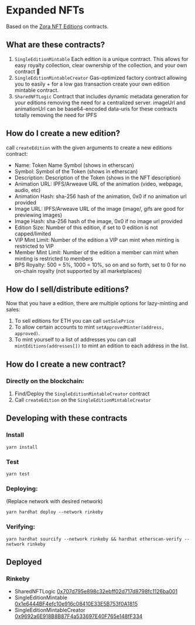 # Expanded NFTs

Based on the [Zora NFT Editions](https://github.com/ourzora/nft-editions) contracts.

## What are these contracts?

1. `SingleEditionMintable`
   Each edition is a unique contract.
   This allows for easy royalty collection, clear ownership of the collection, and your own contract 🎉
2. `SingleEditionMintableCreator`
   Gas-optimized factory contract allowing you to easily + for a low gas transaction create your own edition mintable contract.
3. `SharedNFTLogic`
   Contract that includes dynamic metadata generation for your editions removing the need for a centralized server.
   imageUrl and animationUrl can be base64-encoded data-uris for these contracts totally removing the need for IPFS

## How do I create a new edition?

call `createEdition` with the given arguments to create a new editions contract:

- Name: Token Name Symbol (shows in etherscan)
- Symbol: Symbol of the Token (shows in etherscan)
- Description: Description of the Token (shows in the NFT description)
- Animation URL: IPFS/Arweave URL of the animation (video, webpage, audio, etc)
- Animation Hash: sha-256 hash of the animation, 0x0 if no animation url provided
- Image URL: IPFS/Arweave URL of the image (image/, gifs are good for previewing images)
- Image Hash: sha-256 hash of the image, 0x0 if no image url provided
- Edition Size: Number of this edition, if set to 0 edition is not capped/limited
- VIP Mint Limit: Number of the edition a VIP can mint when minting is restricted to VIP
- Member Mint Limit: Number of the edition a member can mint when minting is restricted to members
- BPS Royalty: 500 = 5%, 1000 = 10%, so on and so forth, set to 0 for no on-chain royalty (not supported by all marketplaces)

## How do I sell/distribute editions?

Now that you have a edition, there are multiple options for lazy-minting and sales:

1. To sell editions for ETH you can call `setSalePrice`
2. To allow certain accounts to mint `setApprovedMinter(address, approved)`.
3. To mint yourself to a list of addresses you can call `mintEditions(addresses[])` to mint an edition to each address in the list.

## How do I create a new contract?

### Directly on the blockchain:

1. Find/Deploy the `SingleEditionMintableCreator` contract
2. Call `createEdition` on the `SingleEditionMintableCreator`

## Developing with these contracts

### Install

`yarn install`

### Test

`yarn test`

### Deploying:

(Replace network with desired network)

`yarn hardhat deploy --network rinkeby`

### Verifying:

`yarn hardhat sourcify --network rinkeby && hardhat etherscan-verify --network rinkeby`

## Deployed

### Rinkeby

- SharedNFTLogic [0x707d795e898c32ebff02d717d8798fc1126ba001](https://rinkeby.etherscan.io/address/0x707d795e898c32ebff02d717d8798fc1126ba001)
- SingleEditionMintable [0x1e6444BF4efc10e916c08410E33E5B753f0A1815](https://rinkeby.etherscan.io/address/0x1e6444BF4efc10e916c08410E33E5B753f0A1815)
- SingleEditionMintableCreator [0x9692a6E918B8B87F4a533697E40F765e148fF334](https://rinkeby.etherscan.io/address/0x9692a6E918B8B87F4a533697E40F765e148fF334)
